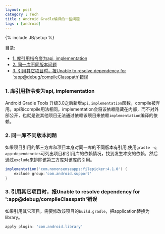 ```yaml
---
layout: post
category : Tech
title : Android Gradle编译的一些问题
tags : [android]
---
```

{% include JB/setup %}

目录:
<!-- @import "[TOC]" {cmd="toc" depthFrom=3 depthTo=6 orderedList=false} -->
<!-- code_chunk_output -->

* [1. 库引用指令变为api, implementation](#1-库引用指令变为api-implementation)
* [2. 同一库不同版本问题](#2-同一库不同版本问题)
* [3. 引用其它项目时，报Unable to resolve dependency for ':app@debug/compileClasspath'错误](#3-引用其它项目时报unable-to-resolve-dependency-for-appdebugcompileclasspath错误)

<!-- /code_chunk_output -->


### 1. 库引用指令变为api, implementation

Android Gradle Tools 升级3.0之后新增`api`, `implementation`函数，compile被弃用。api和compile用法相同，implementation会将该依赖隐藏在内部，而不对外部公开，也就是说其他项目无法通过依赖该项目来依赖`implementation`编译的依赖。

### 2. 同一库不同版本问题

如果项目引用的第三方库和项目本身对同一库的不同版本有引用,使用`gradle -q app:dependencies`可列出项目和引用库的依赖情况，找到发生冲突的依赖，然后通过`exclude`来排除该第三方库对该库的引用。

```groovy
implementation('com.nononsenseapps:filepicker:4.1.0') {
    exclude group:'com.android.support'
}
```

### 3. 引用其它项目时，报Unable to resolve dependency for ':app@debug/compileClasspath'错误

如果引用其它项目，需要修改该项目的`build.gradle`，把application替换为library。

```groovy
apply plugin: 'com.android.library'
```

